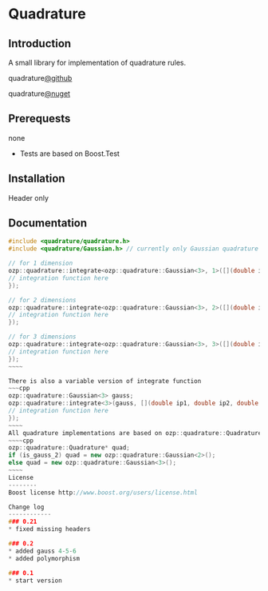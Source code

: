 ﻿Quadrature
=======
Introduction
-----------
A small library for implementation of quadrature rules.

quadrature[@github](https://github.com/onezeroplus/Quadrature "")

quadrature[@nuget](https://www.nuget.org/packages/quadrature "")

Prerequests
----------
none
* Tests are based on Boost.Test

Installation
------
Header only 

Documentation
-----------
~~~~~cpp
#include <quadrature/quadrature.h>
#include <quadrature/Gaussian.h> // currently only Gaussian quadrature with up to 6 points is available.

// for 1 dimension
ozp::quadrature::integrate<ozp::quadrature::Gaussian<3>, 1>([](double ip1, double w1){
// integration function here
});

// for 2 dimensions
ozp::quadrature::integrate<ozp::quadrature::Gaussian<3>, 2>([](double ip1, double ip2, double w1, double w2){
// integration function here
});

// for 3 dimensions
ozp::quadrature::integrate<ozp::quadrature::Gaussian<3>, 3>([](double ip1, double ip2, double ip3, double w1, double w2, double w3){
// integration function here
});
~~~~

There is also a variable version of integrate function
~~~cpp
ozp::quadrature::Gaussian<3> gauss;
ozp::quadrature::integrate<3>(gauss, [](double ip1, double ip2, double ip3, double w1, double w2, double w3){
// integration function here
});
~~~~
All quadrature implementations are based on ozp::quadrature::Quadrature class.
~~~~cpp
ozp::quadrature::Quadrature* quad;
if (is_gauss_2) quad = new ozp::quadrature::Gaussian<2>();
else quad = new ozp::quadrature::Gaussian<3>();
~~~~
License
--------
Boost license http://www.boost.org/users/license.html

Change log
------------
### 0.21
* fixed missing headers

### 0.2
* added gauss 4-5-6
* added polymorphism 

### 0.1
* start version


